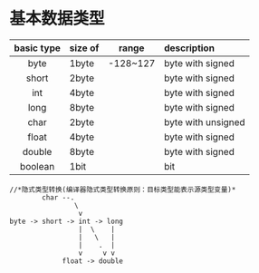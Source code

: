 # 基本数据类型

| basic type | size of | range    |description|
| :-:        | :-      | :-:      |:-         |
| byte       | 1byte   | -128~127 |byte with signed |
| short      | 2byte   |          |byte with signed |
| int        | 4byte   |          |byte with signed |
| long       | 8byte   |          |byte with signed |
| char       | 2byte   |          |byte with unsigned |
| float      | 4byte   |          |byte with signed |
| double     | 8byte   |          |byte with signed |
| boolean    | 1bit    |          |bit|



```
//*隐式类型转换(编译器隐式类型转换原则：目标类型能表示源类型变量)*
        char --.
                \
                 v
byte -> short -> int -> long
                 |  \    |
                 |   \   |
                 |    .  |
                 v     v v
             float -> double

```


